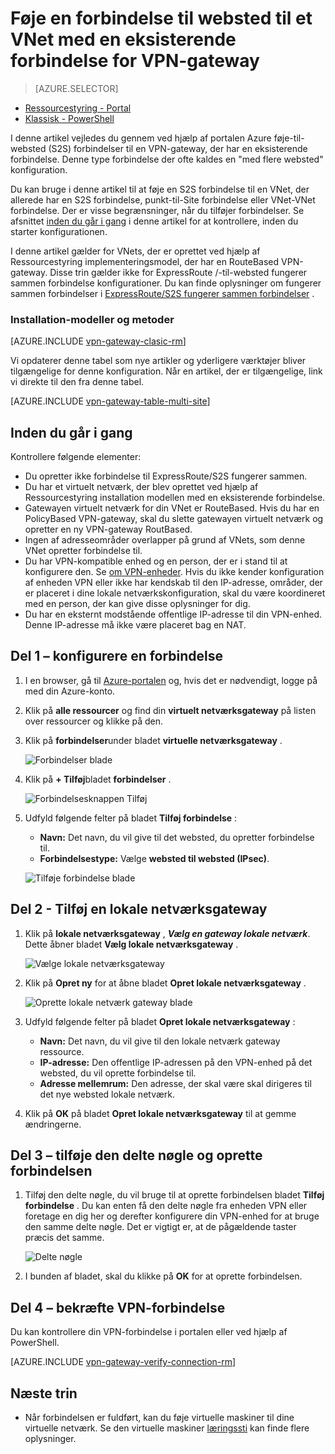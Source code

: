 <properties
   pageTitle="Hvordan du føjer flere VPN-gateway til-websted forbindelser til et virtuelt netværk for implementeringsmodel Ressourcestyring, ved hjælp af portalen Azure | Microsoft Azure"
   description="Føje flere websted S2S forbindelser til en VPN-gateway, der har en eksisterende forbindelse"
   services="vpn-gateway"
   documentationCenter="na"
   authors="cherylmc"
   manager="carmonm"
   editor=""
   tags="azure-resource-manager"/>

<tags
   ms.service="vpn-gateway"
   ms.devlang="na"
   ms.topic="article"
   ms.tgt_pltfrm="na"
   ms.workload="infrastructure-services"
   ms.date="10/10/2016"
   ms.author="cherylmc"/>



# <a name="add-a-site-to-site-connection-to-a-vnet-with-an-existing-vpn-gateway-connection"></a>Føje en forbindelse til websted til et VNet med en eksisterende forbindelse for VPN-gateway

> [AZURE.SELECTOR]
- [Ressourcestyring - Portal](vpn-gateway-howto-multi-site-to-site-resource-manager-portal.md)
- [Klassisk - PowerShell](vpn-gateway-multi-site.md)

I denne artikel vejledes du gennem ved hjælp af portalen Azure føje-til-websted (S2S) forbindelser til en VPN-gateway, der har en eksisterende forbindelse. Denne type forbindelse der ofte kaldes en "med flere websted" konfiguration. 

Du kan bruge i denne artikel til at føje en S2S forbindelse til en VNet, der allerede har en S2S forbindelse, punkt-til-Site forbindelse eller VNet-VNet forbindelse. Der er visse begrænsninger, når du tilføjer forbindelser. Se afsnittet [inden du går i gang](#before) i denne artikel for at kontrollere, inden du starter konfigurationen. 

I denne artikel gælder for VNets, der er oprettet ved hjælp af Ressourcestyring implementeringsmodel, der har en RouteBased VPN-gateway. Disse trin gælder ikke for ExpressRoute /-til-websted fungerer sammen forbindelse konfigurationer. Du kan finde oplysninger om fungerer sammen forbindelser i [ExpressRoute/S2S fungerer sammen forbindelser](../expressroute/expressroute-howto-coexist-resource-manager.md) .

### <a name="deployment-models-and-methods"></a>Installation-modeller og metoder

[AZURE.INCLUDE [vpn-gateway-clasic-rm](../../includes/vpn-gateway-classic-rm-include.md)] 

Vi opdaterer denne tabel som nye artikler og yderligere værktøjer bliver tilgængelige for denne konfiguration. Når en artikel, der er tilgængelige, link vi direkte til den fra denne tabel.

[AZURE.INCLUDE [vpn-gateway-table-multi-site](../../includes/vpn-gateway-table-multisite-include.md)] 


## <a name="before"></a>Inden du går i gang

Kontrollere følgende elementer:

- Du opretter ikke forbindelse til ExpressRoute/S2S fungerer sammen.
- Du har et virtuelt netværk, der blev oprettet ved hjælp af Ressourcestyring installation modellen med en eksisterende forbindelse.
- Gatewayen virtuelt netværk for din VNet er RouteBased. Hvis du har en PolicyBased VPN-gateway, skal du slette gatewayen virtuelt netværk og opretter en ny VPN-gateway RoutBased.
- Ingen af adresseområder overlapper på grund af VNets, som denne VNet opretter forbindelse til.
- Du har VPN-kompatible enhed og en person, der er i stand til at konfigurere den. Se [om VPN-enheder](vpn-gateway-about-vpn-devices.md). Hvis du ikke kender konfiguration af enheden VPN eller ikke har kendskab til den IP-adresse, områder, der er placeret i dine lokale netværkskonfiguration, skal du være koordineret med en person, der kan give disse oplysninger for dig.
- Du har en eksternt modstående offentlige IP-adresse til din VPN-enhed. Denne IP-adresse må ikke være placeret bag en NAT.


## <a name="part1"></a>Del 1 – konfigurere en forbindelse

1. I en browser, gå til [Azure-portalen](http://portal.azure.com) og, hvis det er nødvendigt, logge på med din Azure-konto.
2. Klik på **alle ressourcer** og find din **virtuelt netværksgateway** på listen over ressourcer og klikke på den.
3. Klik på **forbindelser**under bladet **virtuelle netværksgateway** .

    ![Forbindelser blade](./media/vpn-gateway-howto-multi-site-to-site-resource-manager-portal/connectionsblade.png "Connections blade")<br>

4. Klik på **+ Tilføj**bladet **forbindelser** .

    ![Forbindelsesknappen Tilføj](./media/vpn-gateway-howto-multi-site-to-site-resource-manager-portal/addbutton.png "Add connection button")<br>

5. Udfyld følgende felter på bladet **Tilføj forbindelse** :
    - **Navn:** Det navn, du vil give til det websted, du opretter forbindelse til.
    - **Forbindelsestype:** Vælge **websted til websted (IPsec)**.

    ![Tilføje forbindelse blade](./media/vpn-gateway-howto-multi-site-to-site-resource-manager-portal/addconnectionblade.png "Add connection blade")<br>

## <a name="part2"></a>Del 2 - Tilføj en lokale netværksgateway

1. Klik på **lokale netværksgateway** , ***Vælg en gateway lokale netværk***. Dette åbner bladet **Vælg lokale netværksgateway** .

    ![Vælge lokale netværksgateway](./media/vpn-gateway-howto-multi-site-to-site-resource-manager-portal/chooselng.png "Choose local network gateway")<br>
2. Klik på **Opret ny** for at åbne bladet **Opret lokale netværksgateway** .

    ![Oprette lokale netværk gateway blade](./media/vpn-gateway-howto-multi-site-to-site-resource-manager-portal/createlngblade.png "Create local network gateway")<br>

3. Udfyld følgende felter på bladet **Opret lokale netværksgateway** :
    - **Navn:** Det navn, du vil give til den lokale netværk gateway ressource.
    - **IP-adresse:** Den offentlige IP-adressen på den VPN-enhed på det websted, du vil oprette forbindelse til.
    - **Adresse mellemrum:** Den adresse, der skal være skal dirigeres til det nye websted lokale netværk.
4. Klik på **OK** på bladet **Opret lokale netværksgateway** til at gemme ændringerne.

## <a name="part3"></a>Del 3 – tilføje den delte nøgle og oprette forbindelsen

1. Tilføj den delte nøgle, du vil bruge til at oprette forbindelsen bladet **Tilføj forbindelse** . Du kan enten få den delte nøgle fra enheden VPN eller foretage en dig her og derefter konfigurere din VPN-enhed for at bruge den samme delte nøgle. Det er vigtigt er, at de pågældende taster præcis det samme.

    ![Delte nøgle](./media/vpn-gateway-howto-multi-site-to-site-resource-manager-portal/sharedkey.png "Shared key")<br>
2. I bunden af bladet, skal du klikke på **OK** for at oprette forbindelsen.

## <a name="part4"></a>Del 4 – bekræfte VPN-forbindelse

Du kan kontrollere din VPN-forbindelse i portalen eller ved hjælp af PowerShell.

[AZURE.INCLUDE [vpn-gateway-verify-connection-rm](../../includes/vpn-gateway-verify-connection-rm-include.md)]


## <a name="next-steps"></a>Næste trin

- Når forbindelsen er fuldført, kan du føje virtuelle maskiner til dine virtuelle netværk. Se den virtuelle maskiner [læringssti](https://azure.microsoft.com/documentation/learning-paths/virtual-machines) kan finde flere oplysninger.
